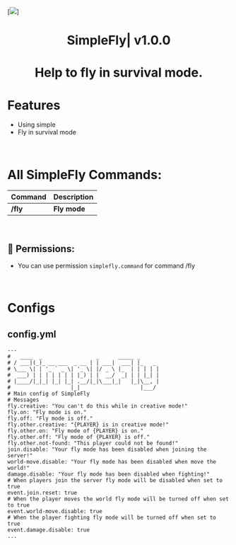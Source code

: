 [![](https://poggit.pmmp.io/shield.state/SimpleFly)]
<div align="center">
<h1>SimpleFly| v1.0.0<h1>
<p>Help to fly in survival mode.</p>
</div>

# Features
- Using simple
- Fly in survival mode

 <br>
  
# All SimpleFly Commands:

| **Command** | **Description** |
| --- | --- |
| **/fly** | **Fly mode** |
<br>
  
## 📃  Permissions:

- You can use permission `simplefly.command` for command /fly
<br>
  
# Configs
## config.yml
 ```
 ---
#   ____  _                 _      _____ _       
 # / ___|(_)_ __ ___  _ __ | | ___|  ___| |_   _ 
 # \___ \| | '_ ` _ \| '_ \| |/ _ \ |_  | | | | |
 #  ___) | | | | | | | |_) | |  __/  _| | | |_| |
 # |____/|_|_| |_| |_| .__/|_|\___|_|   |_|\__, |
 #                   |_|                   |___/ 
# Main config of SimpleFly
# Messages
fly.creative: "You can't do this while in creative mode!"
fly.on: "Fly mode is on."
fly.off: "Fly mode is off."
fly.other.creative: "{PLAYER} is in creative mode!"
fly.other.on: "Fly mode of {PLAYER} is on."
fly.other.off: "Fly mode of {PLAYER} is off."
fly.other.not-found: "This player could not be found!"
join.disable: "Your fly mode has been disabled when joining the server!"
world-move.disable: "Your fly mode has been disabled when move the world!"
damage.disable: "Your fly mode has been disabled when fighting!"
# When players join the server fly mode will be disabled when set to true
event.join.reset: true 
# When the player moves the world fly mode will be turned off when set to true
event.world-move.disable: true 
# When the player fighting fly mode will be turned off when set to true
event.damage.disable: true
...
 ```
